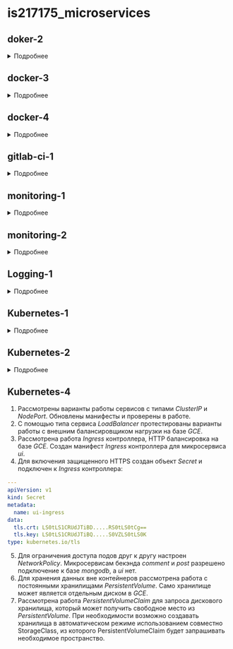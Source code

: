 # is217175_microservices
## doker-2
<details>
<summary>Подробнее</summary>

1. Установлена программа *docker-machine* и настроено создание виртуальной машины с *docker* в *GCP*
2. С помощью написанного [Dockerfile](docker-monolith/Dockerfile) собрал образ
```
$ docker image history is217175/otus-reddit:1.0
IMAGE               CREATED             CREATED BY                                      SIZE
a39a9add1cbb        25 hours ago        /bin/sh -c #(nop)  CMD ["/start.sh"]            0B
<missing>           25 hours ago        /bin/sh -c chmod 0777 /start.sh                 146B
<missing>           25 hours ago        /bin/sh -c cd /reddit && bundle install         46.1MB
<missing>           25 hours ago        /bin/sh -c #(nop) COPY file:54cff94402213cfe…   146B
<missing>           25 hours ago        /bin/sh -c #(nop) COPY file:2839de850f5b24a6…   23B
<missing>           25 hours ago        /bin/sh -c #(nop) COPY file:aaad2ee53af2f98d…   191B
<missing>           25 hours ago        /bin/sh -c git clone -b monolith https://git…   115kB
<missing>           25 hours ago        /bin/sh -c gem install bundler                  3.28MB
<missing>           25 hours ago        /bin/sh -c apt-get install -y mongodb-server…   494MB
<missing>           25 hours ago        /bin/sh -c apt-get update                       25.8MB
<missing>           2 weeks ago         /bin/sh -c #(nop)  CMD ["/bin/bash"]            0B
<missing>           2 weeks ago         /bin/sh -c mkdir -p /run/systemd && echo 'do…   7B
<missing>           2 weeks ago         /bin/sh -c set -xe   && echo '#!/bin/sh' > /…   745B
<missing>           2 weeks ago         /bin/sh -c rm -rf /var/lib/apt/lists/*          0B
<missing>           2 weeks ago         /bin/sh -c #(nop) ADD file:4b2eb5cd0b37ca015…   124MB
```

3. Получившийся образ был выгружен в репозиторий Docker Hub - https://hub.docker.com/repository/docker/is217175/otus-reddit
4. Дополнительно были созданы:
- Шаблон *packer* для сборки виртуальной машины с установленным *docker*. Провижин осуществляется при помощи сценария *ansible* [docker.yml](docker-monolith/infra/ansible/docker.yml).
- Шаблон *terraform* для создания инфраструктуры в *GCP* - виртуальных машин из собранного образа и правила для фаервола для работы приложения.
- Сценария *ansible* [run_image.yml](docker-monolith/infra/ansible/run_image.yml) для установки и запуска экземпляра приложения на каждой из созданных виртуальных машин.
- Инвентори *ansible* динамический с плагином *gcp_compute*.
</details>

## docker-3
<details>
<summary>Подробнее</summary>

1. Для сервисов приложения *comment*, *post* и *ui* были созданы *Dockerfile* для сборки
```
$ docker images
REPOSITORY          TAG                 IMAGE ID            CREATED             SIZE
is27175/ui          1.0                 ed6e009f2bbb        11 seconds ago      784MB
is27175/comment     1.0                 b34dbe0c698e        54 seconds ago      782MB
is27175/post        1.0                 109f30e70216        2 minutes ago       110MB
mongo               latest              8e89dfef54ff        9 days ago          386MB
ubuntu              16.04               96da9143fb18        3 weeks ago         124MB
ruby                2.2                 6c8e6f9667b2        21 months ago       715MB
ruby                2.2-alpine          d212148e08f7        22 months ago       107MB
python              3.6.0-alpine        cb178ebbf0f2        2 years ago         88.6MB
```
2. Создал общую сеть для контейнеров приложения `docker network create reddit`
3. Создал *volume* для базы данных, чтобы данные сохранялись при перезапуске контейнера `docker volume create reddit_db`
4. Запуск контейнеров:
```
$ docker run -d --network=reddit --network-alias=db -v reddit_db:/data/db mongo:latest
$ docker run -d --network=reddit --network-alias=post_service -e POST_DATABASE_HOST=db is217175/post:1.0
$ docker run -d --network=reddit --network-alias=comment_service -e COMMENT_DATABASE_HOST=db is217175/comment:1.0
$ docker run -d -p 9292:9292 -e COMMENT_SERVICE_HOST=comment_service -e POST_SERVICE_HOST=post_service --network=reddit is217175/ui:2.0
```
Каждому сервису присвоен сетевой псевдоним опцией `--network-alias=...`, чтобы они могли взаимодействовать по сети. Так контейнеру с базой *mongodb* присвоен псевдоним *db*, сервису комментариев - *comment_service*, сервису постов - *post_service*. Чтобы все все контейнеры знали новые псевдонимы, их имена передаются переменными окружения с опицей `-e VAR=VALUE`
```
$ docker ps
CONTAINER ID        IMAGE                  COMMAND                  CREATED             STATUS              PORTS                    NAMES
e9e725e217b0        is217175/ui:2.0        "puma"                   6 minutes ago       Up 5 minutes        0.0.0.0:9292->9292/tcp   suspicious_mclean
ceba8ef26e0c        is217175/comment:1.0   "puma"                   6 minutes ago       Up 6 minutes                                 thirsty_knuth
3df42256e1d6        is217175/post:1.0      "python3 post_app.py"    6 minutes ago       Up 6 minutes                                 strange_edison
cb93cb96077f        mongo:latest           "docker-entrypoint.s…"   6 minutes ago       Up 6 minutes        27017/tcp                admiring_golick
```
5. Для уменьшения размеров образов применил метод поэтапной cборки *Dockerfile* (тег 2.0 для сервиса *post*, 3.0 - *ui*, 2.0 - *comment*):
```
$ docker images
REPOSITORY          TAG                 IMAGE ID            CREATED             SIZE
is217175/post       2.0                 727000af4f80        14 minutes ago      78MB
is217175/post       1.0                 109f30e70216        26 hours ago        110MB
...
is217175/ui         3.0                 1f2de9005fcf        19 hours ago        44.5MB
is217175/ui         2.0                 e203527390ed        22 hours ago        459MB
...
is217175/comment    2.0                 f33965e17c63        19 hours ago        42MB
is217175/comment    1.0                 b34dbe0c698e        26 hours ago        782MB
```
</details>

## docker-4
<details>
<summary>Подробнее</summary>

1. Установил *docker-compose*
2. Протестировал создание различные типы сетей в *docker*: *none*, *host*, *bridge*.
3. Распределил контейнера приложения по нескольким сетям:
- в *back_net* - *post_db*, *comment*, *post*
- в *front_net* - *ui*, *comment*, *post*
4. Написан [docker-compose.yml](src/docker-compose.yml). Контейнера разнесены по сетям из п.п.3, параметризованы с помощью переменных окружения параметры порт для публикации приложения, версия образов, имя пользователя из репозитория в файле [.env](src/.env.example)
5. Префикс для имени запущенного контейнера задал через переменную окружения *COMPOSE_PROJECT_NAME* в файле [.env](src/.env.example)
6. С помощью файла [docker-compose.override.yml](src/docker-compose.override.yml) переопределил команду для запуска сервера *puma*, а также для всех проектов папка с кодом приложения монтируется в */app* контейнера.

```
$ docker-compose ps
      Name                    Command              State           Ports
---------------------------------------------------------------------------------
reddit_comment_1   puma -w 2 --debug               Up
reddit_post_1      /pyenv/bin/python post_app.py   Up
reddit_post_db_1   docker-entrypoint.sh mongod     Up      27017/tcp
reddit_ui_1        puma -w 2 --debug               Up      0.0.0.0:9292->9292/tcp
```
</details>

## gitlab-ci-1
<details>
<summary>Подробнее</summary>

1. С помощью *docker-machine* создан экземпляр виртуальной машины в *GCP*.
2. На сервер установлен *Gitlab CI* `docker-compose up -d` [docker-compose.yml](gitlab-ci/docker-compose.yml).
3. В *Gitlab CI* был создан проект *homework* и репозиторий в нем *exmaple*
4. *CI/CD Pipeline* настроивается файлом [.gitlab-ci.yml](.gitlab-ci.yml).
5. Запущен и подключен *runner*.
```
docker run -d --name gitlab-runner --restart always \
-v /srv/gitlab-runner/config:/etc/gitlab-runner \
-v /var/run/docker.sock:/var/run/docker.sock \
gitlab/gitlab-runner:latest
...
docker exec -it gitlab-runner gitlab-runner register --non-interactive --tag-list "linux,xenial,ubuntu,docker" --run-untagged=true --locked=false --name "my-runner" --url="http://12.34.56.78/" --registration-token "GjJjfhj*jkhfj_8" --executor "docker" --docker-image alpine:latest --docker-volumes "/var/run/docker.sock:/var/run/docker.sock"
```
Определены стадии *build*, *test*, *review* и соответсвующие задачи для них. Теперь при коммите в репозиторий автоматический запускается конвейер для сборки, тестирования и установки сервиса.
6. Определены окружения *dev*, *stage*, *production*. Окружения stage и production запускаются вручную только для коммитов с тегом (номер версии приложения)
```
...
when: manual
only:
    - /^\d+\.\d+\.\d+/
...
```
7. Определено динамически создаваемое окружение, в зависимости от ветки (кроме ветки master). Для этого используется переменная окружения *CI_COMMIT_REF_NAME*
```
branch review:
  stage: review
  script: echo "Deploy to $CI_ENVIRONMENT_SLUG"
  environment:
    name: branch/$CI_COMMIT_REF_NAME
    url: http://$CI_ENVIRONMENT_SLUG.example.com
  only:
    - branches
  except:
    - master
```
8. В шаг *build* добавлена сборка приложения:
```
build_job:
  image: docker:19.03.1
  before_script:
    - docker info
  stage: build
  script:
    - echo 'Building...'
    - cd reddit/
    - docker build -t reddit:$CI_COMMIT_SHORT_SHA .
```
На *runner* запускается *docker* контейнер, в котором происходит сборка приложения с использованием [Dockerfile](reddit/Dockerfile). Собранному контейнеру присваивается тег *CI_COMMIT_SHORT_SHA* (укороченный хеш последнего коммита).

В *build_job* можно еще добавить загрузку полученного образа в *docker registry*. Но так как разворачивать приложение я буду на этом же сервере, то образ сразу будет доступен.
9. Приложение разворачивается в окружении *dev*:
```
deploy_dev_job:
  image: docker:19.03.1
  stage: review
  before_script:
    - echo "Cleanup previous containers..."
    - docker stop reddit_$CI_ENVIRONMENT_SLUG || true
    - docker stop mongo_$CI_ENVIRONMENT_SLUG || true
    - docker network rm reddit_net_$CI_ENVIRONMENT_SLUG || true
  script:
    - "Deploying..."
    - docker network create reddit_net_$CI_ENVIRONMENT_SLUG
    - docker run --rm -d --name mongo_$CI_ENVIRONMENT_SLUG --network=reddit_net_$CI_ENVIRONMENT_SLUG --network-alias=$DATABASE_URL mongo:latest
    - docker run --rm -d --name reddit_$CI_ENVIRONMENT_SLUG -p 9292:9292 --network=reddit_net_$CI_ENVIRONMENT_SLUG -e DATABASE_URL=$DATABASE_URL reddit:$CI_COMMIT_SHORT_SHA
  environment:
    name: dev
    url: "http://$CI_SERVER_HOST:9292"
    on_stop: stop_deploy_dev
```
Для работы приложения дополнительно должен быть запущен контейнер с базой *mongodb*, создана сеть и определен псевдоним для подключения приложения к базе. В секции `before_script:` определены команды для очистки результатов предыдущего разворачивания. Если *deploy_dev_job* выполняется успешно, то по ссылке http://$CI_SERVER_HOST:9292 можно проверить работу приложения.

В случае остановки окружения определена задача *stop_deploy_dev*. При ее выполнении удаляются контейнеры и сеть, созданные при разворачивании.
```
stop_deploy_dev:
  image: docker:19.03.1
  stage: review
  variables:
    GIT_STRATEGY: none
  before_script:
    - echo "Destroying environment"
  script:
    - docker stop reddit_$CI_ENVIRONMENT_SLUG
    - docker stop mongo_$CI_ENVIRONMENT_SLUG
    - docker network rm reddit_net_$CI_ENVIRONMENT_SLUG
  when: manual
  environment:
    name: dev
    action: stop
```
10. Для автоматизации развертывания *gitlab-runner*:
- Создан шаблон *packer* - [gitlab-runner.json](gitlab-ci/packer/gitlab-runner.json). Сценарий *ansible* [packer.yml](gitlab-ci/ansible/packer.yml) устанавливает *docker* и *gitlab-runner* из официальных репозиториев.
- Шаблон [terraform](gitlab-ci/terraform/) запускает необходимое количество виртуальных машин с вышеуказанным образом. Количество задается переменной *count*. Всем машинам присваивается метка *ansible_group: runners*.
- Создан сценарий [gitlab-runner_register.yml](gitlab-ci/ansible/gitlab-runner_register.yml), который регистрирует виртуальные машины на gitlab сервере. Использовано динамическое инвентори. Сценарий применяется только к группе *runners*. Регистрационный, администраторский токены указаны в групповых переменных [runners.yml](gitlab-ci/ansible/group_vars/runners.yml) (для наглядности не шифровал).
```
cd gitlab-ci
packer build -var-file packer/variables.json packer/gitlab-runner.json
cd terraform
terraform init && terraform apply -auto-approve
cd ../ansible
ansible-playbook gitlab-runner_register.yml
```
11. Уведомления о событиях приходят на мой канал в Slack https://devops-team-otus.slack.com/archives/CS7GWPFQD
</details>

## monitoring-1
<details>
<summary>Подробнее</summary>

1. Микросервисная приложение запущено вместе с контейнером *prometheus*.
2. Метрики собираются с каждого сервиса по *http://.../metrics*
3. Из [docker-compose.yml](docker/docker-compose.yml) убраны директивы *build:*. Сборка сервисов выполняется скриптом:
```sh
for i in ui post-py comment; do cd src/$i; bash
docker_build.sh; cd -; done
```
4. Проверена работа *prometheus*. Все сервисы успешно подключены в мониторинг.
5.  Для мониторинга работы *docker-хоста* используется [node exporter](https://github.com/prometheus/node_exporter).
6. Для мониторинга работы *mongodb* применен [mongodb_exporter]https://github.com/percona/mongodb_exporter) от percona.
7. Добавлен миниторинг сервисов *post*, *ui* и *comment* с помощью *blackbox экспортера*. Он реализует мониторинг по принципу черного ящика.
```
modules:
  http_2xx:
    prober: http
    timeout: 5s
    http:
      valid_http_versions: ["HTTP/1.1", "HTTP/2"]
      valid_status_codes: [200]
      method: GET
      preferred_ip_protocol: "ip4"
      ip_protocol_fallback: false

  icmp_test:
    prober: icmp
    timeout: 2s
    icmp:
      preferred_ip_protocol: "ip4"
```
8. Для сборки и загрузки всех используемых образов написан [Makefile](Makefile).
```sh
make prometheus comment ui post # для сборки и загрузки только указанных образов
make onlypush=1 # для загрузки образов
```
Ссылки на полученные docker-образы:
- https://hub.docker.com/repository/docker/is217175/ui
- https://hub.docker.com/repository/docker/is217175/post
- https://hub.docker.com/repository/docker/is217175/comment
- https://hub.docker.com/repository/docker/is217175/prometheus
- https://hub.docker.com/repository/docker/is217175/mongodb_exporter
- https://hub.docker.com/repository/docker/is217175/blackbox_exporter
</details>

## monitoring-2
<details>
<summary>Подробнее</summary>

1. Из файла *docker-compose.yml* вынесены сервисы мониторинга в файл *docker-compose-monitoring.yml*
2. Создан сервис *cAdvisor* для мониторинга *docker контейнеров*.
3. Создан сервис *grafana* для визуализации собираемых *prometehus* метрик и параметров.
4. Источником данных для *grafana* является *prometehus*. Добавлен из библиотеки дашбоард для визуализации метрик *хоста docker* - [DockerMonitoring.json](monitoring/grafana/dashboards/DockerMonitoring.json).
5. Добавлен дашбоард *UI_Service_Monitoring* для мониторинга количество ошибок 4ХХ и 5ХХ *ui_request_count*, количество http запросов к серивису *ui* - *ui_request_response_time_bucket* и 95-й процентиль времени ответа сервиса *ui* - *ui_request_response_time_bucket*. Дашбоард выгружен в файл [UI_Service_Monitoring.json](monitoring/grafana/dashboards/UI_Service_Monitoring.json).
6. В *prometehus* добавлен сбор метрик с сервиса *post*.
7. Добавлен дашбоард *Business_Logic_Monitoring* для мониторинга количества постов с сервиса *post* и количества комментариев с севриса *comment*. Дашбопрд выгружен в файл [Business_Logic_Monitoring.json](monitoring/grafana/dashboards/Business_Logic_Monitoring.json).
8. Создан сервис *alertmanager* для наблюдения за метриками. Настроена отправка уведомлений о событиях в *slack* (https://devops-team-otus.slack.com/archives/CS7GWPFQD).
9. В конфигурацию *prometeheus* добавлено правило оповещения в файл [alerts.yml](monitoring/prometeheus/alerts.yml):
```yaml
groups:
  - name: alert.rules
    rules:
    - alert: InstanceDown
      expr: up == 0
      for: 1m
      labels:
        severity: page
      annotations:
        description: '{{ $labels.instance }} of job {{ $labels.job }} has been down for more than 1 minute'
        summary: 'Instance {{ $labels.instance }} down'
```
10. Созданный ранее *Makefile* собирает все используемые docker-образы и загружает в репозиторий - https://hub.docker.com/u/is217175.
11. *Демон docker* в экспериментальном режиме может отдавать метрики для мониторинга своей работы. Для включения этой возможности необходимо в файл `/etc/docker/daemon.json` внести настройки:
```json
{
  "metrics-addr" : "127.0.0.1:9323",
  "experimental" : true
}
```
И добавить сбор этих метрик в *prometehus*:
```yaml
...
  - job_name: 'docker_experemental'
    static_configs:
      - targets:
        - 'docker_host:9323'
...
```
Дашбоард для отображения этих метрик [DockerEngineExperemental.json](monitoring/grafana/dashboards/DockerEngineExperemental.json)
![Docker Experemental Dashboard](monitoring/grafana/dashboards/DockerEngineExperemental.png)
12. Создан сервис *telegraf* - агент для сбора метрик от InfluxDB. Мониторинг docker хоста настроен в конфигурационном файле:
```ini
[[inputs.docker]]
    endpoint = "unix:///var/run/docker.sock"
    gather_services = false
    container_names = []
    source_tag = false
    container_name_include = []
    container_name_exclude = []
    timeout = "5s"
    perdevice = true
    total = false
    docker_label_include = []
    docker_label_exclude = []
```
Дашбоард для отображения собранных меток [TelegrafMetrics.json](monitoring/grafana/dashboards/TelegrafMetrics.json)
![Telegraf Metrics](monitoring/grafana/dashboards/TelegrafMetrics.png)
13. Добавлено еще одно оповещение на превышение времени ответа сервиса *ui*
Описание условия в *alerts.yml*:
```yaml
- alert: HighResponce
  expr: histogram_quantile(0.95, sum(rate(ui_request_response_time_bucket[1m])) by (le)) > 0.1
  for: 1m
  labels:
    severity: page
  annotations:
    description: 'UI high latency'
    summary: 'Too high response time for UI service, more than 0.1 s.'
```
При этом *alertmanager* настроен дополнительно отправлять уведомлени на email:
```yaml
global:
  ...
  smtp_from: alert@gmail.com
  smtp_smarthost: smtp.gmail.com:587
  smtp_auth_username: alert@gmail.com
  smtp_auth_password: password

route:
  receiver: 'slack-notifications'

  routes:
    - match:
        severity: page
      continue: true
      receiver: slack-notifications

    - match:
        severity: page
      receiver: email-notification

receivers:
  ...
  - name: 'email-notification'
    email_configs:
      - to: 'my@example.com'
```
14. В сервис grafana были добавлены изменения, позволяющие автоматически добавлять источники данных и дашбоарды.
В Dockerfile добавлены строки:
```
COPY datasource.yml  /etc/grafana/provisioning/datasources/
COPY dashboards.yml /etc/grafana/provisioning/dashboards/
COPY dashboards/*.json /var/lib/grafana/dashboards/
```
Настройка источника данных *datasource.yml*:
```yaml
apiVersion: 1

datasources:
- name: Prometheus
  type: prometheus
  access: proxy
  orgId: 1
  url: http://prometheus:9090
  isDefault: true
  version: 1
  editable: true
```
Натсройка дашбоардов dashboards.yml:
```yaml
apiVersion: 1

providers:
- name: 'my'
  orgId: 1
  folder: ''
  type: file
  disableDeletion: false
  editable: true
  updateIntervalSeconds: 10
  allowUiUpdates: true
  options:
    path: /var/lib/grafana/dashboards

```
*Grafana* будет сканировать директорию `/var/lib/grafana/dashboards` для поиска дашбоардов.

15. Для сбора с *Google Stackdriver* добавлен сервис *stackdriver* в компоуз файл:
```yaml
stackdriver:
  image: frodenas/stackdriver-exporter:master
  environment:
    - GOOGLE_APPLICATION_CREDENTIALS=/data/google_sa.json
  command:
    - '--google.project-id=docker-123456'
    - '--monitoring.metrics-type-prefixes=compute.googleapis.com/firewall,compute.googleapis.com/instance'
    - '--monitoring.metrics-interval=5m'
  volumes:
    - stackdriver_data:/data
  ports:
    - 9255:9255
  networks:
    - prom_net
```
Удалось собрать собрать метрики указанные в https://cloud.google.com/monitoring/api/metrics_gcp#gcp-compute
16. В приложение были добавлены метрики:
- в сервис *comment* добавлены метрики *comment_body_length* (длина комментария, гистограмма), *comment_db_operation_seconds* (время работы с базой данных, гистограмма, с разделением по меткам для разных операций find, insert)
- в сервис *post* метрика *post_read_db_seconds* немного модифицирована для сбора данных по меткам, в зависимости от операций: find, insert, update.
- в сервис *ui* добавлен счетчик перехода по внешним ссылкам *ui_follow_link*. Для этого немного модифицированы шаблоны и добавлен метод для обработки такого запроса.
17. Создан сервис *trackster* для проксирования запросов от *grafana* к *prometeheus*.
```yaml
  trickster:
    image: tricksterio/trickster:1.0.1
    environment:
      - TRK_ORIGIN=http://prometheus:9090
      - TRK_ORIGIN_TYPE=prometheus
      - TRK_LOG_LEVEL=INFO
      - TRK_PROXY_PORT=9090
      - TRK_METRICS_PORT=8082
    ports:
      - 9091:9090
      - 8082:8082
    networks:
      - prom_net
```
</details>

## Logging-1
<details>
<summary>Подробнее</summary>

1. Создан [docker-compose-logging.yml](docker/docker-compose-logging.yml) файл. В нем описан запуск стека *EFK*. Предварительно собран образ *fluentd* с конфигурационным файлом (https://hub.docker.com/repository/docker/is217175/fluentd).
2. В [docker-compose.yml](docker/docker-compose.yml) внесены изменения. К сервисам *post* и *ui* подключил логирование с драйвером *fluentd*. Теперь эти сервисы отправляют все логи в *fluentd*-сервис.
3. К конфигурационный файл *fluentd* внесены изменения для парсинга принимаемых логов:
```conf
<filter service.post>
  @type parser
  format json
  key_name log
</filter>

<filter service.ui>
  @type parser
  format grok
  grok_pattern %{RUBY_LOGGER}
  key_name log
</filter>

<filter service.ui>
  @type parser
  format grok
  grok_pattern service=%{WORD:service} \| event=%{WORD:event} \| request_id=%{GREEDYDATA:request_id} \| message='%{GREEDYDATA:message}'
  key_name message
  reserve_data true
</filter>

<filter service.ui>
  @type parser
  format grok
  grok_pattern service=%{WORD:service} \| event=%{WORD:event} \| path=%{UNIXPATH:path} \| request_id=%{UUID:request_id} \| remote_addr=%{IP:remote_addr} \| method= %{WORD:method} \| response_status=%{NUMBER:response_status}
  key_name message
  reserve_data true
</filter>
```
4. Через веб-интерфейс *kibana* создан индекс fluentd-*
5. Добавлен сервис распределенного трейсинга *zipkin*. Трассировки запросов можно отследить в веб-интерфейсе сервиса.
6. При работе с "поломанным" приложением обнаружил, что есть значительная задержка при открытии любого поста. С помощью *zipkin* были найдены трейсы медленных запросов:
[!Zipkin Bug](src_bugged/zipkin.png)
По трейсу видно, что виной долгой обработки запросы является сервис *post*, имя *span* - *db_find_single_post*. В коде приложения по этим данным был найден метод *find_post*. В его коде найдена причина - вызов функции **time.sleep(3)**. После ее удаления нормальная работа сервиса была восстановлена.
</details>

## Kubernetes-1
<details>
<summary>Подробнее</summary>

1. Созданы шаблоны *контроллера Deployment* для микросервисов приложения *ui*, *comment*, *post* и базы данных *mongodb*.
2. Согласно инструкции [Kubernetes The Hard Way](https://github.com/kelseyhightower/kubernetes-the-hard-way) выполнено развертывание в GCE kubernetes кластера.
3. К кластеру применены файлы шаблоны приложения:
```
$ kubectl get rs -o wide
NAME                            DESIRED   CURRENT   READY   AGE   CONTAINERS   IMAGES             SELECTOR
comment-deployment-5577c57487   1         1         1       41m   comment      is217175/comment   app=comment,pod-template-hash=5577c57487
mongo-deployment-79b8b4c7fc     1         1         1       41m   post-db      mongo:3.2          app=post-db,pod-template-hash=79b8b4c7fc
post-deployment-57988f6847      1         1         1       41m   post         is217175/post      app=post,pod-template-hash=57988f6847
ui-deployment-848ff56f95        1         1         1       41m   ui           is217175/ui        app=ui,pod-template-hash=848ff56f95
```
```
$ kubectl get pods -o wide
NAME                                  READY   STATUS    RESTARTS   AGE   IP            NODE       NOMINATED NODE   READINESS GATES
comment-deployment-5577c57487-grzmd   1/1     Running   0          41m   10.200.0.9    worker-0   <none>           <none>
mongo-deployment-79b8b4c7fc-knzl9     1/1     Running   0          42m   10.200.0.7    worker-0   <none>           <none>
post-deployment-57988f6847-wqbx9      1/1     Running   0          41m   10.200.0.8    worker-0   <none>           <none>
ui-deployment-848ff56f95-bkp27        1/1     Running   0          41m   10.200.0.10   worker-0   <none>           <none>
```
```
$ kubectl get deployments -o wide
NAME                 READY   UP-TO-DATE   AVAILABLE   AGE   CONTAINERS   IMAGES             SELECTOR
comment-deployment   1/1     1            1           41m   comment      is217175/comment   app=comment
mongo-deployment     1/1     1            1           42m   post-db      mongo:3.2          app=post-db
post-deployment      1/1     1            1           41m   post         is217175/post      app=post
ui-deployment        1/1     1            1           41m   ui           is217175/ui        app=ui
```
```
$ kubectl get deployments -n kube-system -o wide
NAME      READY   UP-TO-DATE   AVAILABLE   AGE   CONTAINERS   IMAGES                  SELECTOR
coredns   2/2     2            2           52m   coredns      coredns/coredns:1.6.2   k8s-app=kube-dns
```
```
$ kubectl get pods -n kube-system -o wide
NAME                     READY   STATUS    RESTARTS   AGE   IP           NODE       NOMINATED NODE   READINESS GATES
coredns-5fb99965-5bh6t   1/1     Running   0          52m   10.200.0.2   worker-0   <none>           <none>
coredns-5fb99965-5vt2p   1/1     Running   0          52m   10.200.0.3   worker-0   <none>           <none>
```
</details>

## Kubernetes-2
<details>
<summary>Подробнее</summary>

1. Установлен *minikube* и *kubectl*. С помощью *minikude* развернут локальный кластер.
2. Созданы ресурсы *Deployment* для приложений *ui*, *comment*, *post* и базы данных *mongodb*.
3. Созданы ресурсы *Service* для приложений *comment*, *post* и базы данных *mongodb*.
4. Для обеспечения доступа снаружи применен тип *NodePort* сервиса *ui*.
5. Запущен веб-интерфейс кластера (`minikube dashboard`).
6. Создан новый неймспейс *dev* и в нем развернуты все ранее созданные ресурсы.
7. Создан кластер в среде *GKE* состоящий из двух нод. И добавлено правило фаервола для открытия диапазона tсp портов 30000-32767.
8. В кластере на *GKE* создан неймспейс dev и в нем развернуты все ранее созданные ресурсы. Приложение работает:
![Kubernetes in GKE](kubernetes/kuber.png)
9. Веб-интерфейс начиная с версии kubernetes 1.15 более не доступен в *GKE*. Но [ClusterRoleBinding](kubernetes/reddit/kubernetes-dashboard-clusterrolebinding.yml) создан.

```yml
---
apiVersion: rbac.authorization.k8s.io/v1
kind: ClusterRoleBinding
metadata:
  name: kubernetes-dashborard
roleRef:
  apiGroup: rbac.authorization.k8s.io
  kind: ClusterRole
  name: cluster-admin
subjects:
  - apiGroup: core
    kind: ServiceAccount
    name: kubernetes-dashboard
    namespace: kude-system
```
10. Созданы конфигурационные файлы terraform для автоматического создания кластера kubernetes в GKE (ресурсы кластера, пула нод и правила фаервола).
</details>

## Kubernetes-4
1. Рассмотрены варианты работы сервисов с типами *ClusterIP* и *NodePort*. Обновлены манифесты и проверены в работе.
2. С помощью типа сервиса *LoadBalancer* протестированы варианты работы с внешним балансировщиком нагрузки на базе *GCE*.
3. Рассмотрена работа *Ingress* контроллера, HTTP балансировка на базе *GCE*. Создан манифест *Ingress* контроллера для микросервиса *ui*.
4. Для включения защищенного HTTPS создан объект *Secret* и подключен к *Ingress* контроллера:
```yaml
---
apiVersion: v1
kind: Secret
metadata:
  name: ui-ingress
data:
  tls.crt: LS0tLS1CRUdJTiBD.....RS0tLS0tCg==
  tls.key: LS0tLS1CRUdJTiBQ.....S0VZLS0tLS0K
type: kubernetes.io/tls
```
5. Для ограничения доступа подов друг к другу настроен *NetworkPolicy*. Микросервисам бекэнда *comment* и *post* разрешено подключение к базе *mongodb*, а *ui* нет.
6. Для хранения данных вне контейнеров рассмотрена работа с постоянными хранилищами *PersistentVolume*. Само хранилище может является отдельным диском в *GCE*.
7. Рассмотрена работа *PersistentVolumeClaim* для запроса дискового хранилища, который может получить свободное место из *PersistentVolume*.
При необходимости возможно создавать хранилища в автоматическом режиме использованием совместно StorageClass, из которого PersistentVolumeClaim будет запрашивать необходимое пространство.
